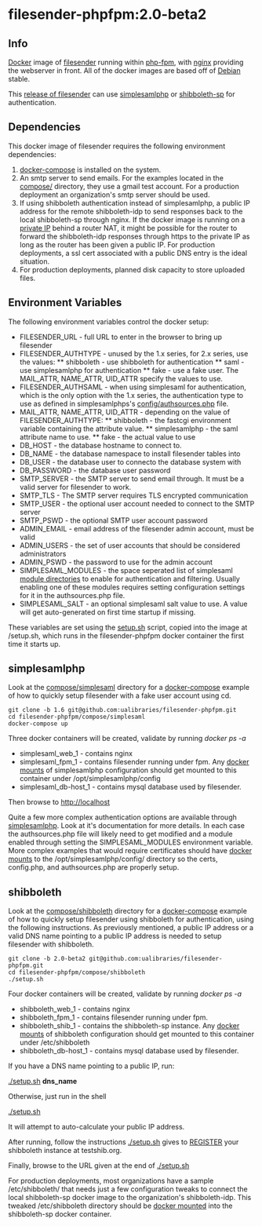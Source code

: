 # filesender-phpfpm:2.0-beta2 #

## Info ##
[Docker](https://www.docker.com/what-docker) image of [filesender](http://filesender.org/) running within [php-fpm](https://php-fpm.org/), with [nginx](https://www.nginx.com/) providing the webserver in front. All of the docker images are based off of [Debian](https://www.debian.org/) stable.

This [release of filesender](https://github.com/filesender/filesender) can use [simplesamlphp](https://simplesamlphp.org/) or [shibboleth-sp](https://www.shibboleth.net/products/service-provider) for authentication.

## Dependencies ##
This docker image of filesender requires the following environment dependencies:
1. [docker-compose](https://docs.docker.com/compose/overview/) is installed on the system.
2. An smtp server to send emails. For the examples located in the [compose/](https://github.com/ualibraries/filesender-phpfpm/tree/2.0-beta2/compose) directory, they use a gmail test account. For a production deployment an organization's smtp server should be used.
3. If using shibboleth authentication instead of simplesamlphp, a public IP address for the remote shibboleth-idp to send responses back to the local shibboleth-sp through nginx. If the docker image is running on a [private IP](https://en.wikipedia.org/wiki/Private_network) behind a router NAT, it might be possible for the router to forward the shibboleth-idp responses through https to the private IP as long as the router has been given a public IP. For production deployments, a ssl cert associated with a public DNS entry is the ideal situation.
4. For production deployments, planned disk capacity to store uploaded files.

## Environment Variables ##

The following environment variables control the docker setup:

* FILESENDER_URL - full URL to enter in the browser to bring up filesender
* FILESENDER_AUTHTYPE - unused by the 1.x series, for 2.x series, use the values:
** shibboleth - use shibboleth for authentication
** saml - use simplesamlphp for authentication
** fake - use a fake user. The MAIL_ATTR, NAME_ATTR, UID_ATTR specify the values to use.
* FILESENDER_AUTHSAML - when using simplesaml for authentication, which is the only option with the 1.x series, the authentication type to use as defined in simplesamlphps's [config/authsources.php](https://github.com/ualibraries/filesender-phpfpm/tree/1.6/compose/simplesaml/simplesamlphp/config) file.
* MAIL_ATTR, NAME_ATTR, UID_ATTR - depending on the value of FILESENDER_AUTHTYPE:
** shibboleth - the fastcgi environment variable containing the attribute value.
** simplesamlphp - the saml attribute name to use.
** fake - the actual value to use
* DB_HOST - the database hostname to connect to.
* DB_NAME - the database namespace to install filesender tables into
* DB_USER - the database user to connecto the database system with
* DB_PASSWORD - the database user password
* SMTP_SERVER - the SMTP server to send email through. It must be a valid server for filesender to work.
* SMTP_TLS - The SMTP server requires TLS encrypted communication
* SMTP_USER - the optional user account needed to connect to the SMTP server
* SMTP_PSWD - the optional SMTP user account password 
* ADMIN_EMAIL - email address of the filesender admin account, must be valid
* ADMIN_USERS - the set of user accounts that should be considered administrators
* ADMIN_PSWD - the password to use for the admin account 
* SIMPLESAML_MODULES - the space seperated list of simplesaml [module directories](https://github.com/simplesamlphp/simplesamlphp/tree/master/modules) to enable for authentication and filtering. Usually enabling one of these modules requires setting configuration settings for it in the authsources.php file.
* SIMPLESAML_SALT - an optional simplesaml salt value to use. A value will get auto-generated on first time startup if missing.

These variables are set using the [setup.sh](https://github.com/ualibraries/filesender-phpfpm/blob/2.0-beta2/docker/setup.sh) script, copied into the image at /setup.sh, which runs in the filesender-phpfpm docker container the first time it starts up. 

## simplesamlphp ##
Look at the [compose/simplesaml](https://github.com/ualibraries/filesender-phpfpm/tree/1.6/compose/simplesaml) directory for a [docker-compose](https://github.com/ualibraries/filesender-phpfpm/blob/1.6/compose/simplesaml/docker-compose.yml) example of how to quickly setup filesender with a fake user account using cd.

```
git clone -b 1.6 git@github.com:ualibraries/filesender-phpfpm.git
cd filesender-phpfpm/compose/simplesaml
docker-compose up

```

Three docker containers will be created, validate by running _docker ps -a_

* simplesaml_web_1 - contains nginx
* simplesaml_fpm_1 - contains filesender running under fpm. Any [docker mounts](https://docs.docker.com/storage/bind-mounts/#choosing-the--v-or-mount-flag) of simplesamlphp configuration should get mounted to this container under /opt/simplesamlphp/config
* simplesaml_db-host_1 - contains mysql database used by filesender.

Then browse to [http://localhost](http://localhost)

Quite a few more complex authentication options are available through [simplesamlphp](https://simplesamlphp.org/docs/stable/simplesamlphp-idp). Look at it's documentation for more details. In each case the authsources.php file will likely need to get modified and a module enabled through setting the SIMPLESAML_MODULES environment variable. More complex examples that would require certificates should have [docker mounts](https://docs.docker.com/storage/bind-mounts/#choosing-the--v-or-mount-flag) to the /opt/simplesamlphp/config/ directory so the certs, config.php, and authsources.php are properly setup.

## shibboleth ##
Look at the [compose/shibboleth](https://github.com/ualibraries/filesender-phpfpm/tree/2.0-beta2/compose/shibboleth) directory for a [docker-compose](https://github.com/ualibraries/filesender-phpfpm/blob/2.0-beta2/compose/shibboleth/template/docker-compose.yml) example of how to quickly setup filesender using shibboleth for authentication, using the following instructions. As previously mentioned, a public IP address or a valid DNS name pointing to a public IP address is needed to setup filesender with shibboleth.

```
git clone -b 2.0-beta2 git@github.com:ualibraries/filesender-phpfpm.git
cd filesender-phpfpm/compose/shibboleth
./setup.sh

```

Four docker containers will be created, validate by running _docker ps -a_

* shibboleth_web_1 - contains nginx
* shibboleth_fpm_1 - contains filesender running under fpm.
* shibboleth_shib_1 - contains the shibboleth-sp instance. Any [docker mounts](https://docs.docker.com/storage/bind-mounts/#choosing-the--v-or-mount-flag) of shibboleth configuration should get mounted to this container under /etc/shibboleth
* shibboleth_db-host_1 - contains mysql database used by filesender.

If you have a DNS name pointing to a public IP, run:

[./setup.sh](https://github.com/ualibraries/filesender-phpfpm/blob/2.0-beta2/compose/shibboleth/setup.sh) **dns_name**

Otherwise, just run in the shell

[./setup.sh](https://github.com/ualibraries/filesender-phpfpm/blob/2.0-beta2/compose/shibboleth/setup.sh)

It will attempt to auto-calculate your public IP address.

After running, follow the instructions [./setup.sh](https://github.com/ualibraries/filesender-phpfpm/blob/2.0-beta2/compose/shibboleth/setup.sh) gives to [REGISTER](http://www.testshib.org/register.html) your shibboleth instance at testshib.org.

Finally, browse to the URL given at the end of [./setup.sh](https://github.com/ualibraries/filesender-phpfpm/blob/2.0-beta2/compose/shibboleth/setup.sh)

For production deployments, most organizations have a sample /etc/shibboleth/  that needs just a few configuration tweaks to connect the local shibboleth-sp docker image to the organization's shibboleth-idp. This tweaked /etc/shibboleth directory should be [docker mounted](https://docs.docker.com/storage/bind-mounts/#choosing-the--v-or-mount-flag) into the shibboleth-sp docker container.
